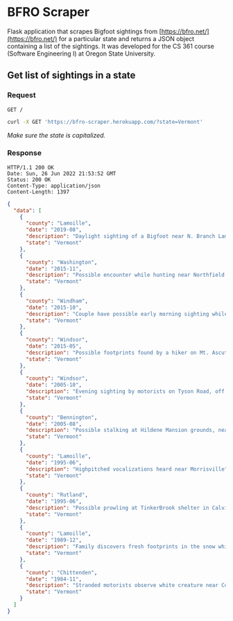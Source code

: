 # BFRO Scraper

Flask application that scrapes Bigfoot sightings from [https://bfro.net/](https://bfro.net/) for a particular state and returns a JSON object containing a list of the sightings. It was developed for the CS 361 course (Software Engineering I) at Oregon State University.

## Get list of sightings in a state

### Request

`GET /`

```sh
curl -X GET 'https://bfro-scraper.herokuapp.com/?state=Vermont'
```

_Make sure the state is capitalized._

### Response

    HTTP/1.1 200 OK
    Date: Sun, 26 Jun 2022 21:53:52 GMT
    Status: 200 OK
    Content-Type: application/json
    Content-Length: 1397

```json
{
  "data": [
    {
      "county": "Lamoille",
      "date": "2019-08",
      "description": "Daylight sighting of a Bigfoot near N. Branch Lamoille River in Eden",
      "state": "Vermont"
    },
    {
      "county": "Washington",
      "date": "2015-11",
      "description": "Possible encounter while hunting near Northfield Falls",
      "state": "Vermont"
    },
    {
      "county": "Windham",
      "date": "2015-10",
      "description": "Couple have possible early morning sighting while driving outside Brattleboro",
      "state": "Vermont"
    },
    {
      "county": "Windsor",
      "date": "2015-05",
      "description": "Possible footprints found by a hiker on Mt. Ascutney",
      "state": "Vermont"
    },
    {
      "county": "Windsor",
      "date": "2005-10",
      "description": "Evening sighting by motorists on Tyson Road, off Route 100, outside Ludlow",
      "state": "Vermont"
    },
    {
      "county": "Bennington",
      "date": "2005-08",
      "description": "Possible stalking at Hildene Mansion grounds, near Manchester",
      "state": "Vermont"
    },
    {
      "county": "Lamoille",
      "date": "1995-06",
      "description": "Highpitched vocalizations heard near Morrisville",
      "state": "Vermont"
    },
    {
      "county": "Rutland",
      "date": "1995-06",
      "description": "Possible prowling at TinkerBrook shelter in Calvin Coolidge State Forest",
      "state": "Vermont"
    },
    {
      "county": "Lamoille",
      "date": "1989-12",
      "description": "Family discovers fresh footprints in the snow while cutting down a Christmas tree",
      "state": "Vermont"
    },
    {
      "county": "Chittenden",
      "date": "1984-11",
      "description": "Stranded motorists observe white creature near Colchester",
      "state": "Vermont"
    }
  ]
}
```
